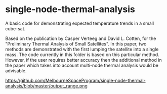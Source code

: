 # single-node-thermal-analysis
A basic code for demonstrating expected temperature trends in a small cube-sat. 

Based on the publication by Casper Verteeg and David L. Cotten, for the "Preliminary Thermal Analysis of Small Satellites".
In this paper, two methods are demonstrated with the first lumping the satellite into a single mass.
The code currently in this folder is based on this particular method. However, if the user requires better accuracy then the additional method in the paper which takes into account multi-node thermal analysis would be advisable. 

https://github.com/MelbourneSpaceProgram/single-node-thermal-analysis/blob/master/output_range.png
